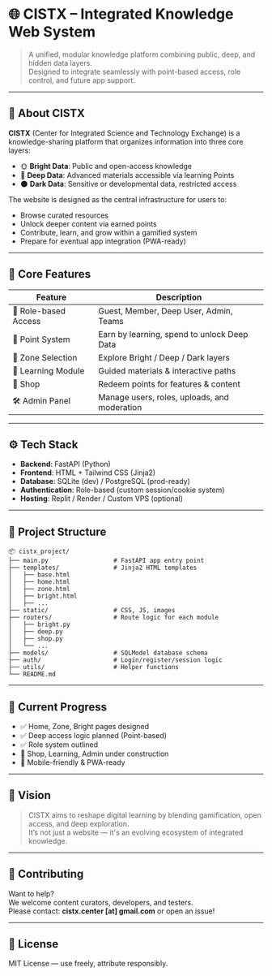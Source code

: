 # 🌐 CISTX – Integrated Knowledge Web System

> A unified, modular knowledge platform combining public, deep, and hidden data layers.  
> Designed to integrate seamlessly with point-based access, role control, and future app support.

---

## 📘 About CISTX

**CISTX** (Center for Integrated Science and Technology Exchange) is a knowledge-sharing platform that organizes information into three core layers:

- 🌞 **Bright Data**: Public and open-access knowledge  
- 🔷 **Deep Data**: Advanced materials accessible via learning Points  
- 🌑 **Dark Data**: Sensitive or developmental data, restricted access  

The website is designed as the central infrastructure for users to:
- Browse curated resources  
- Unlock deeper content via earned points  
- Contribute, learn, and grow within a gamified system  
- Prepare for eventual app integration (PWA-ready)

---

## 🧩 Core Features

| Feature            | Description |
|-------------------|-------------|
| 🔐 Role-based Access | Guest, Member, Deep User, Admin, Teams |
| 🎯 Point System     | Earn by learning, spend to unlock Deep Data |
| 📂 Zone Selection   | Explore Bright / Deep / Dark layers |
| 📘 Learning Module  | Guided materials & interactive paths |
| 🛒 Shop             | Redeem points for features & content |
| 🛠️ Admin Panel      | Manage users, roles, uploads, and moderation |

---

## ⚙️ Tech Stack

- **Backend**: FastAPI (Python)
- **Frontend**: HTML + Tailwind CSS (Jinja2)
- **Database**: SQLite (dev) / PostgreSQL (prod-ready)
- **Authentication**: Role-based (custom session/cookie system)
- **Hosting**: Replit / Render / Custom VPS (optional)

---

## 📁 Project Structure

```
📦 cistx_project/
├── main.py                  # FastAPI app entry point
├── templates/               # Jinja2 HTML templates
│   ├── base.html
│   ├── home.html
│   ├── zone.html
│   ├── bright.html
│   ├── ...
├── static/                  # CSS, JS, images
├── routers/                 # Route logic for each module
│   ├── bright.py
│   ├── deep.py
│   ├── shop.py
│   └── ...
├── models/                  # SQLModel database schema
├── auth/                    # Login/register/session logic
├── utils/                   # Helper functions
└── README.md
```

---

## 🚧 Current Progress

- ✅ Home, Zone, Bright pages designed  
- ✅ Deep access logic planned (Point-based)  
- ✅ Role system outlined  
- 🚧 Shop, Learning, Admin under construction  
- 🚀 Mobile-friendly & PWA-ready

---

## 📌 Vision

> CISTX aims to reshape digital learning by blending gamification, open access, and deep exploration.  
> It’s not just a website — it's an evolving ecosystem of integrated knowledge.

---

## 🤝 Contributing

Want to help?  
We welcome content curators, developers, and testers.  
Please contact: **cistx.center [at] gmail.com** or open an issue!

---

## 📄 License

MIT License — use freely, attribute responsibly.
